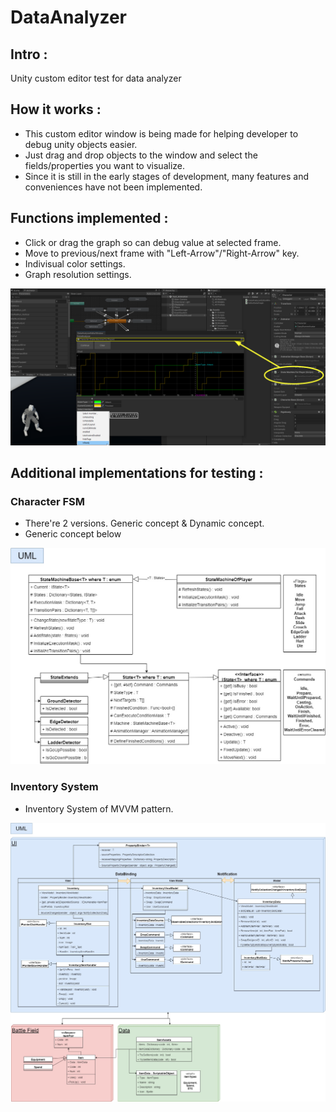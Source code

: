 # DataAnalyzer

## Intro :
Unity custom editor test for data analyzer

## How it works :
* This custom editor window is being made for helping developer to debug unity objects easier.
* Just drag and drop objects to the window and select the fields/properties you want to visualize.
* Since it is still in the early stages of development, many features and conveniences have not been implemented.

## Functions implemented :
* Click or drag the graph so can debug value at selected frame.
* Move to previous/next frame with "Left-Arrow"/"Right-Arrow" key.
* Indivisual color settings.
* Graph resolution settings.


![SampleCapture](SampleCapture.png)

## Additional implementations for testing :

### Character FSM 
* There're 2 versions. Generic concept & Dynamic concept.
* Generic concept below 

![Character_FSM_Concept](Character_FSM_Concept.jpg)


### Inventory System
* Inventory System of MVVM pattern.

![Inventory_MVVM_Concept](Inventory_MVVM_Concept.jpg)


